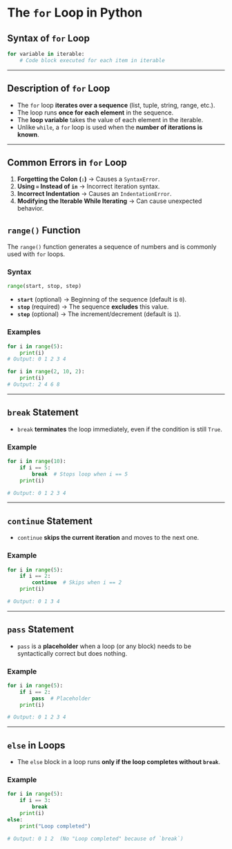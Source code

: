 # **The `for` Loop in Python**  

## **Syntax of `for` Loop**  
```python
for variable in iterable:
    # Code block executed for each item in iterable
```

---

## **Description of `for` Loop**  

- The `for` loop **iterates over a sequence** (list, tuple, string, range, etc.).  
- The loop runs **once for each element** in the sequence.  
- The **loop variable** takes the value of each element in the iterable.  
- Unlike `while`, a `for` loop is used when the **number of iterations is known**.  

---

## **Common Errors in `for` Loop**  

1. **Forgetting the Colon (`:`)** → Causes a `SyntaxError`.  
2. **Using `=` Instead of `in`** → Incorrect iteration syntax.  
3. **Incorrect Indentation** → Causes an `IndentationError`.  
4. **Modifying the Iterable While Iterating** → Can cause unexpected behavior.  


## **`range()` Function**  

The `range()` function generates a sequence of numbers and is commonly used with `for` loops.  

### **Syntax**
```python
range(start, stop, step)
```
- **`start`** (optional) → Beginning of the sequence (default is `0`).  
- **`stop`** (required) → The sequence **excludes** this value.  
- **`step`** (optional) → The increment/decrement (default is `1`).  

### **Examples**
```python
for i in range(5):  
    print(i)  
# Output: 0 1 2 3 4

for i in range(2, 10, 2):  
    print(i)  
# Output: 2 4 6 8
```

---

## **`break` Statement**  

- `break` **terminates** the loop immediately, even if the condition is still `True`.  

### **Example**
```python
for i in range(10):
    if i == 5:
        break  # Stops loop when i == 5
    print(i)

# Output: 0 1 2 3 4
```

---

## **`continue` Statement**  

- `continue` **skips the current iteration** and moves to the next one.  

### **Example**
```python
for i in range(5):
    if i == 2:
        continue  # Skips when i == 2
    print(i)

# Output: 0 1 3 4
```

---

## **`pass` Statement**  

- `pass` is a **placeholder** when a loop (or any block) needs to be syntactically correct but does nothing.  

### **Example**
```python
for i in range(5):
    if i == 2:
        pass  # Placeholder
    print(i)

# Output: 0 1 2 3 4
```

---

## **`else` in Loops**  

- The `else` block in a loop runs **only if the loop completes without `break`**.  

### **Example**
```python
for i in range(5):
    if i == 3:
        break
    print(i)
else:
    print("Loop completed")

# Output: 0 1 2  (No "Loop completed" because of `break`)
```

